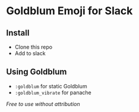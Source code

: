 # Goldblum Emoji for Slack

## Install

* Clone this repo
* Add to slack

## Using Goldblum

* `:goldblum` for static Goldblum
* `:goldblum_vibrate` for panache

_Free to use without attribution_
